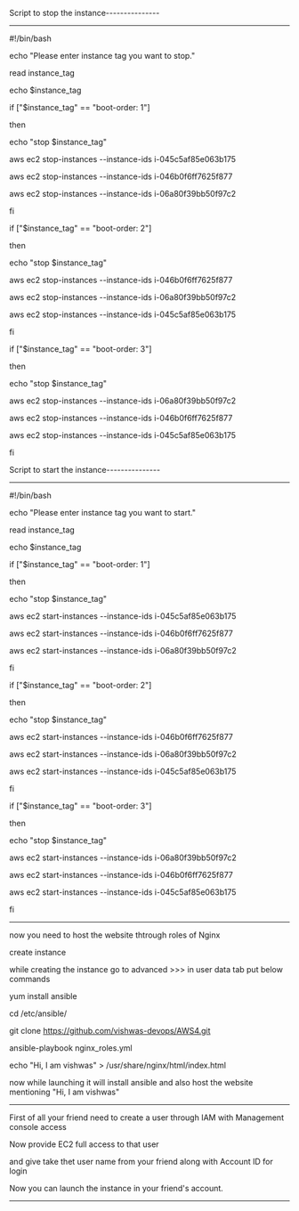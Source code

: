 Script to stop the instance---------------

------------------------------------------

#!/bin/bash

echo &quot;Please enter instance tag you want to stop.&quot;

read instance\_tag

echo $instance\_tag

if [&quot;$instance\_tag&quot; == &quot;boot-order: 1&quot;]

then

echo &quot;stop $instance\_tag&quot;

aws ec2 stop-instances --instance-ids  i-045c5af85e063b175

aws ec2 stop-instances --instance-ids i-046b0f6ff7625f877

aws ec2 stop-instances --instance-ids i-06a80f39bb50f97c2

fi

if [&quot;$instance\_tag&quot; == &quot;boot-order: 2&quot;]

then

echo &quot;stop $instance\_tag&quot;

aws ec2 stop-instances --instance-ids i-046b0f6ff7625f877

aws ec2 stop-instances --instance-ids i-06a80f39bb50f97c2

aws ec2 stop-instances --instance-ids i-045c5af85e063b175

fi

if [&quot;$instance\_tag&quot; == &quot;boot-order: 3&quot;]

then

echo &quot;stop $instance\_tag&quot;

aws ec2 stop-instances --instance-ids i-06a80f39bb50f97c2

aws ec2 stop-instances --instance-ids i-046b0f6ff7625f877

aws ec2 stop-instances --instance-ids i-045c5af85e063b175

fi

Script to start the instance---------------

------------------------------------------

#!/bin/bash

echo &quot;Please enter instance tag you want to start.&quot;

read instance\_tag

echo $instance\_tag

if [&quot;$instance\_tag&quot; == &quot;boot-order: 1&quot;]

then

echo &quot;stop $instance\_tag&quot;

aws ec2 start-instances --instance-ids  i-045c5af85e063b175

aws ec2 start-instances --instance-ids i-046b0f6ff7625f877

aws ec2 start-instances --instance-ids i-06a80f39bb50f97c2

fi

if [&quot;$instance\_tag&quot; == &quot;boot-order: 2&quot;]

then

echo &quot;stop $instance\_tag&quot;

aws ec2 start-instances --instance-ids i-046b0f6ff7625f877

aws ec2 start-instances --instance-ids i-06a80f39bb50f97c2

aws ec2 start-instances --instance-ids i-045c5af85e063b175

fi

if [&quot;$instance\_tag&quot; == &quot;boot-order: 3&quot;]

then

echo &quot;stop $instance\_tag&quot;

aws ec2 start-instances --instance-ids i-06a80f39bb50f97c2

aws ec2 start-instances --instance-ids i-046b0f6ff7625f877

aws ec2 start-instances --instance-ids i-045c5af85e063b175

fi

---------------------------------------------------------------------------------------------------------------------------------------

now you need to host the website thtrough roles of Nginx

create instance

while creating the instance go to advanced &gt;&gt;&gt; in user data tab put below commands

yum install ansible

cd /etc/ansible/

git clone https://github.com/vishwas-devops/AWS4.git

ansible-playbook nginx\_roles.yml

echo &quot;Hi, I am vishwas&quot; &gt; /usr/share/nginx/html/index.html

now while launching it will install ansible and also host the website mentioning &quot;Hi, I am vishwas&quot;

----------------------------------------------------------------------------------------------------------------------------------------

First of all your friend need to create a user through IAM with Management console access

Now provide EC2 full access to that user

and give take thet user name from your friend along with Account ID for login

Now you can launch the instance in your friend&#39;s account.

---------------------------------------------------------------------------------------------------------------------------------------

